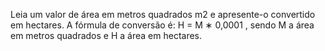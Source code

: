 Leia um valor de área em metros quadrados m2 e apresente-o convertido em hectares.
A fórmula de conversão é: H = M ∗ 0,0001 , sendo M a área em metros quadrados e H a área em hectares.